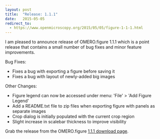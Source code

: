 ```yaml
---
layout: post
title:  "Release: 1.1.1"
date:   2015-05-05
redirect_to:
  - https://www.openmicroscopy.org/2015/05/05/figure-1-1-1.html
---
```


I am pleased to announce release of OMERO.figure 1.1.1 which
is a point release that contains a small number of bug fixes and
minor feature improvements.

Bug Fixes:

 - Fixes a bug with exporting a figure before saving it
 - Fixes a bug with layout of newly-added big images

Other Changes:

 - Figure legend can now be accessed under menu: 'File' > 'Add Figure Legend'
 - Add a README.txt file to zip files when exporting figure with panels as separate images
 - Crop dialog is initially populated with the current crop region
 - Slight increase in scalebar thickness to improve visibility


Grab the release from the OMERO.figure [1.1.1 download page](http://downloads.openmicroscopy.org/figure/1.1.1/).
